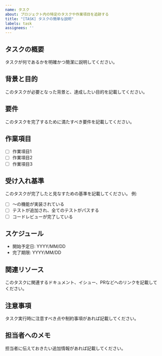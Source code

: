 ```yaml
---
name: タスク
about: プロジェクト内の特定のタスクや作業項目を追跡する
title: "[TASK] タスクの簡単な説明"
labels: task
assignees: ''
---
```


## タスクの概要

タスクが何であるかを明確かつ簡潔に説明してください。

## 背景と目的

このタスクが必要となった背景と、達成したい目的を記載してください。

## 要件

このタスクを完了するために満たすべき要件を記載してください。

## 作業項目

- [ ] 作業項目1
- [ ] 作業項目2
- [ ] 作業項目3

## 受け入れ基準

このタスクが完了したと見なすための基準を記載してください。 例:

- [ ] 〜の機能が実装されている
- [ ] テストが追加され、全てのテストがパスする
- [ ] コードレビューが完了している

## スケジュール

- 開始予定日: YYYY/MM/DD
- 完了期限: YYYY/MM/DD

## 関連リソース

このタスクに関連するドキュメント、イシュー、PRなどへのリンクを記載してください。

## 注意事項

タスク実行時に注意すべき点や制約事項があれば記載してください。

## 担当者へのメモ

担当者に伝えておきたい追加情報があれば記載してください。
